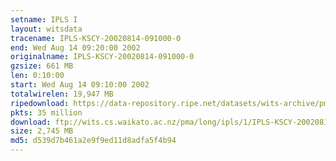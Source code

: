 ```yaml
---
setname: IPLS I
layout: witsdata
tracename: IPLS-KSCY-20020814-091000-0
end: Wed Aug 14 09:20:00 2002
originalname: IPLS-KSCY-20020814-091000-0
gzsize: 661 MB
len: 0:10:00
start: Wed Aug 14 09:10:00 2002
totalwirelen: 19,947 MB
ripedownload: https://data-repository.ripe.net/datasets/wits-archive/pma/long/ipls/1/IPLS-KSCY-20020814-091000-0.gz
pkts: 35 million
download: ftp://wits.cs.waikato.ac.nz/pma/long/ipls/1/IPLS-KSCY-20020814-091000-0.gz
size: 2,745 MB
md5: d539d7b461a2e9f9ed11d8adfa5f4b94
---
```

